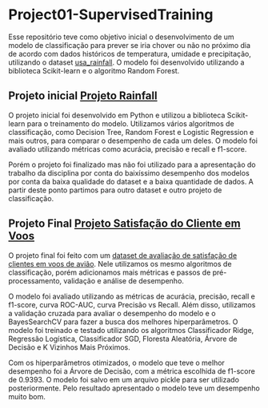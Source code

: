 # Project01-SupervisedTraining
Esse repositório teve como objetivo inicial o desenvolvimento de um modelo de classificação para prever se iria chover ou não no próximo dia de acordo com dados históricos de temperatura, umidade e precipitação, utilizando o dataset [usa_rainfall](https://kaggle.com/datasets/waqi786/usa-rainfall-prediction-dataset-2024-2025). O modelo foi desenvolvido utilizando a biblioteca Scikit-learn e o algoritmo Random Forest.


## Projeto inicial [Projeto Rainfall](./rainfall_descontinuado_por_baixa_qualidade_de_dataset/usa_rainfall_classificacao.ipynb)
O projeto inicial foi desenvolvido em Python e utilizou a biblioteca Scikit-learn para o treinamento do modelo. Utilizamos vários algoritmos de classificação, como Decision Tree, Random Forest e Logistic Regression e mais outros, para comparar o desempenho de cada um deles. O modelo foi avaliado utilizando métricas como acurácia, precisão e recall e f1-score.

Porém o projeto foi finalizado mas não foi utilizado para a apresentação do trabalho da disciplina por conta do baixíssimo desempenho dos modelos por conta da baixa qualidade do dataset e a baixa quantidade de dados. A partir deste ponto partimos para outro dataset e outro projeto de classificação.


## Projeto Final [Projeto Satisfação do Cliente em Voos](./fly_satisfaction/fly_satisfaction_final.ipynb)
O projeto final foi feito com um [dataset de avaliação de satisfação de clientes em voos de avião](https://www.kaggle.com/datasets/teejmahal20/airline-passenger-satisfaction/discussion/336813). Nele utilizamos os mesmo algoritmos de classificação, porém adicionamos mais métricas e passos de pré-processamento, validação e análise de desempenho. 

O modelo foi avaliado utilizando as métricas de acurácia, precisão, recall e f1-score, curva ROC-AUC, curva Precisão vs Recall. Além disso, utilizamos a validação cruzada para avaliar o desempenho do modelo e o BayesSearchCV para fazer a busca dos melhores hiperparâmetros. O modelo foi treinado e testado utilizando os algoritmos Classificador Ridge, Regressão Logística, Classificador SGD, Floresta Aleatória, Árvore de Decisão e K Vizinhos Mais Próximos. 

Com os hiperparâmetros otimizados, o modelo que teve o melhor desempenho foi a Árvore de Decisão, com a métrica escolhida de f1-score de 0.9393. O modelo foi salvo em um arquivo pickle para ser utilizado posteriormente. Pelo resultado apresentado o modelo teve um desempenho muito bom.
